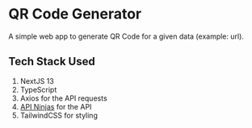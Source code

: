 # QR Code Generator

A simple web app to generate QR Code for a given data (example: url).

## Tech Stack Used

1. NextJS 13
1. TypeScript
1. Axios for the API requests
1. [API Ninjas](https://api-ninjas.com/) for the API
1. TailwindCSS for styling

